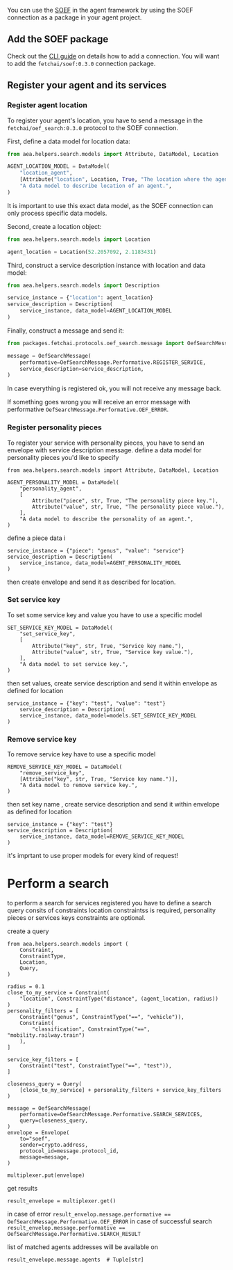 You can use the <a href="../simple-oef">SOEF</a> in the agent framework by using the SOEF connection as a package in your agent project.

## Add the SOEF package
Check out the <a href="../cli-commands">CLI guide</a> on details how to add a connection. You will want to add the `fetchai/soef:0.3.0` connection package. 

## Register your agent and its services

### Register agent location
To register your agent's location, you have to send a message in the `fetchai/oef_search:0.3.0` protocol to the SOEF connection.

First, define a data model for location data:
``` python
from aea.helpers.search.models import Attribute, DataModel, Location

AGENT_LOCATION_MODEL = DataModel(
    "location_agent",
    [Attribute("location", Location, True, "The location where the agent is.")],
    "A data model to describe location of an agent.",
)
```
It is important to use this exact data model, as the SOEF connection can only process specific data models.

Second, create a location object:
``` python
from aea.helpers.search.models import Location

agent_location = Location(52.2057092, 2.1183431)
```

Third, construct a service description instance with location and data model:
``` python
from aea.helpers.search.models import Description

service_instance = {"location": agent_location}
service_description = Description(
    service_instance, data_model=AGENT_LOCATION_MODEL
)
```

Finally, construct a message and send it:
``` python
from packages.fetchai.protocols.oef_search.message import OefSearchMessage

message = OefSearchMessage(
    performative=OefSearchMessage.Performative.REGISTER_SERVICE,
    service_description=service_description,
)
```

In case everything is registered ok, you will not receive any message back.

If something goes wrong you will receive an error message with performative `OefSearchMessage.Performative.OEF_ERROR`.

### Register personality pieces

To register your service with personality pieces, you have to send an envelope with service description message.
define a data model for personality pieces you'd like to specify
```
from aea.helpers.search.models import Attribute, DataModel, Location

AGENT_PERSONALITY_MODEL = DataModel(
    "personality_agent",
    [
        Attribute("piece", str, True, "The personality piece key."),
        Attribute("value", str, True, "The personality piece value."),
    ],
    "A data model to describe the personality of an agent.",
)
```
define a piece data i
```
service_instance = {"piece": "genus", "value": "service"}
service_description = Description(
    service_instance, data_model=AGENT_PERSONALITY_MODEL
)
```
then create envelope and send it as described for location.

### Set service key

To set some service key and value you have to use a specific model
```
SET_SERVICE_KEY_MODEL = DataModel(
    "set_service_key",
    [
        Attribute("key", str, True, "Service key name."),
        Attribute("value", str, True, "Service key value."),
    ],
    "A data model to set service key.",
)
```

then set values, create service description and send it within envelope as defined for location
```
service_instance = {"key": "test", "value": "test"}
    service_description = Description(
    service_instance, data_model=models.SET_SERVICE_KEY_MODEL
)
```

### Remove service key
To remove service key have to use a specific model
```
REMOVE_SERVICE_KEY_MODEL = DataModel(
    "remove_service_key",
    [Attribute("key", str, True, "Service key name.")],
    "A data model to remove service key.",
)
```

then set key name , create service description and send it within envelope as defined for location
```
service_instance = {"key": "test"}
service_description = Description(
    service_instance, data_model=REMOVE_SERVICE_KEY_MODEL
)
```

it's imprtant to use proper models for every kind of request!

# Perform a search
to perform a search for services registered you have to define a search query consits of constraints
location constraintss is required, personality pieces or services keys constraints are optional.

create a query
```
from aea.helpers.search.models import (
    Constraint,
    ConstraintType,
    Location,
    Query,
)

radius = 0.1
close_to_my_service = Constraint(
    "location", ConstraintType("distance", (agent_location, radius))
)
personality_filters = [
    Constraint("genus", ConstraintType("==", "vehicle")),
    Constraint(
        "classification", ConstraintType("==", "mobility.railway.train")
    ),
]

service_key_filters = [
    Constraint("test", ConstraintType("==", "test")),
]

closeness_query = Query(
    [close_to_my_service] + personality_filters + service_key_filters
)

message = OefSearchMessage(
    performative=OefSearchMessage.Performative.SEARCH_SERVICES,
    query=closeness_query,
)
envelope = Envelope(
    to="soef",
    sender=crypto.address,
    protocol_id=message.protocol_id,
    message=message,
)

multiplexer.put(envelope)
```
get results

```
result_envelope = multiplexer.get()
```

in case of error `result_envelop.message.performative == OefSearchMessage.Performative.OEF_ERROR`
in case of successful search `result_envelop.message.performative == OefSearchMessage.Performative.SEARCH_RESULT`

list of matched agents addresses will be available on
```
result_envelope.message.agents  # Tuple[str]
```




